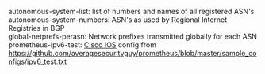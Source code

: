 autonomous-system-list: list of numbers and names of all registered ASN's  
autonomous-system-numbers: ASN's as used by Regional Internet Registries in BGP  
global-netprefs-perasn: Network prefixes transmitted globally for each ASN   
prometheus-ipv6-test: [Cisco IOS](https://www.cisco.com/c/en/us/products/ios-nx-os-software/ios-technologies/) config from <https://github.com/averagesecurityguy/prometheus/blob/master/sample_configs/ipv6_test.txt>  
